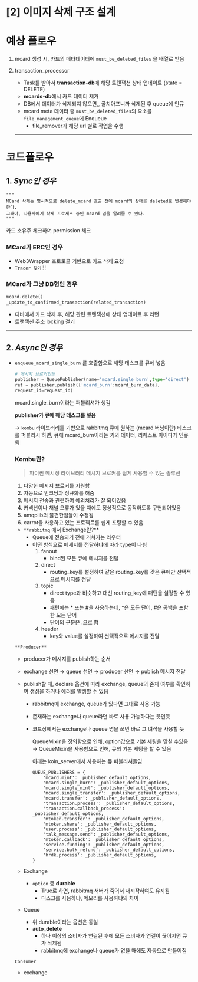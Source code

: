 # [2] 이미지 삭제 구조 설계

# 예상 플로우

1. mcard 생성 시, 카드의 메타데이터에 `must_be_deleted_files` 을 배열로 받음
2. transaction_processor
    - Task를 받아서 **transaction-db**에 해당 트랜잭션 상태 업데이트 (state = DELETE)
    - **mcards-db**에서 카드 데이터 제거
    - DB에서 데이터가 삭제되지 않으면,, 골치아프니까 삭제된 후 queue에 인큐
    - mcard meta 데이터 중 `must_be_deleted_files`의 요소를  `file_management_queue`에 Enqueue
        - file_remover가 해당 url 별로 작업을 수행

    ---

# 코드플로우

## 1. ***Sync인 경우***

```
"""
MCard 삭제는 명시적으로 delete_mcard 호출 전에 mcard의 상태를 deleted로 변경해야 한다.
그래야, 사용자에게 삭제 프로세스 중인 mcard 임을 알려줄 수 있다.
"""
```

카드 소유주 체크하며 permission 체크

### MCard가 ERC인 경우

- Web3Wrapper 프로토콜 기반으로 카드 삭제 요청
- `Tracer 찾기`!!!

### MCard가 그냥 DB형인 경우

```python
mcard.delete()
_update_to_confirmed_transaction(related_transaction)
```

- 디비에서 카드 삭제 후, 해당 관련 트랜잭션에 상태 업데이트 후 리턴
- 트랜잭션 주소 locking 걸기

---

## 2. ***Async인 경우***

- `enqueue_mcard_single_burn` 를 호출함으로 해당 테스크를 큐에 넣음

    ```python
    # 메시지 브로커인듯
    publisher = QueuePublisher(name='mcard.single_burn',type='direct') 
    ret = publisher.publish({'mcard_burn':mcard_burn_data},
    request_id=request_id)
    ```

    mcard.single_burn이라는 퍼블리셔가 생김

    **publisher가 큐에 해당 테스크를 넣음**

    → `kombu` 라이브러리를 기반으로 rabbitmq 큐에 원하는 (mcard 버닝이란) 테스크를 퍼블리시 하면, 큐에 mcard_burn이라는 키와 데이터, 리퀘스트 아이디가 인큐됨

    ### Kombu란?

    > 파이썬 메시징 라이브러리
    메시지 브로커를 쉽게 사용할 수 있는 솔루션

    1. 다양한 메시지 브로커를 지원함
    2. 자동으로 인코딩과 정규화를 해줌
    3. 메시지 전송과 관련하여 예외처리가 잘 되어있음
    4. 커넥션이나 채널 오류가 있을 때에도 정상적으로 동작하도록 구현되어있음
    5. amqplib의 불편한점들이 수정됨
    6. carrot을 사용하고 있는 프로젝트를 쉽게 포팅할 수 있음

    - `**rabbitmq` 에서 Exchange란?**
        - Queue에 전송되기 전에 거쳐가는 라우터
        - 어떤 방식으로 메세지를 전달하냐에 따라 type이 나뉨
            1. fanout
                - bind된 모든 큐에 메시지를 전달
            2. direct
                - routing_key를 설정하여 같은 routing_key를 갖은 큐에만 선택적으로 메시지를 전달
            3. topic
                - direct type과 비슷하고 대신 routing_key에 패턴을 설정할 수 있음
                - 패턴에는 * 또는 #을 사용하는데, *은 모든 단어, #은 공백을 포함한 모든 단어
                - 단어의 구분은 .으로 함
            4. header
                - key와 value를 설정하여 선택적으로 메시지를 전달

    `**Producer**`

    - producer가 메시지를 publish하는 순서
    - exchange 선언 → queue 선언 → producer 선언 → publish 메시지 전달
    - publish할 때, declare 옵션에 따라 exchange, queue의 존재 여부를 확인하여 생성을 하거나 에러를 발생할 수 있음
        - rabbitmq에 exchange, queue가 있다면 그대로 사용 가능
        - 존재하는 exchange나 queue라면 바로 사용 가능하다는 뜻인듯
        - 코드상에서는 exchange나 queue 명을 쓰면 바로 그 녀석을 사용할 듯

            QueueMixin을 정의함으로 인해, option값으로 기본 세팅을 맞칠 수있음 → QueueMixin을 사용함으로 인해, 큐의 기본 세팅을 할 수 있음

            아래는 koin_server에서 사용하는 큐 퍼블리셔들임

            ```
            QUEUE_PUBLISHERS = {
                'mcard.mint': _publisher_default_options,
                'mcard.single_burn': _publisher_default_options,
                'mcard.single_mint': _publisher_default_options,
                'mcard.single_transfer': _publisher_default_options,
                'mcard.transfer': _publisher_default_options,
                'transaction.process': _publisher_default_options,
                'transaction.callback_process': _publisher_default_options,
                'mtoken.transfer': _publisher_default_options,
                'mtoken.share': _publisher_default_options,
                'user.process': _publisher_default_options,
                'talk_message.send': _publisher_default_options,
                'mtoken.callback': _publisher_default_options,
                'service.funding': _publisher_default_options,
                'service.bulk_refund': _publisher_default_options,
                'hrdk.process': _publisher_default_options,
            }
            ```

    - Exchange
        - `option` 중 **durable**
            - True로 하면, rabbitmq 서버가 죽어서 재시작하여도 유지됨
            - 디스크를 사용하냐, 메모리를 사용하냐의 차이
    - Queue
        - 위 durable이라는 옵션은 동일
        - **auto_delete**
            - 하나 이상의 소비자가 연결된 후에 모든 소비자가 연결이 끊어지면 큐가 삭제됨
            - rabbitmq에 exchange나 queue가 없을 때에도 자동으로 만들어짐

    `Consumer`

    - exchange
